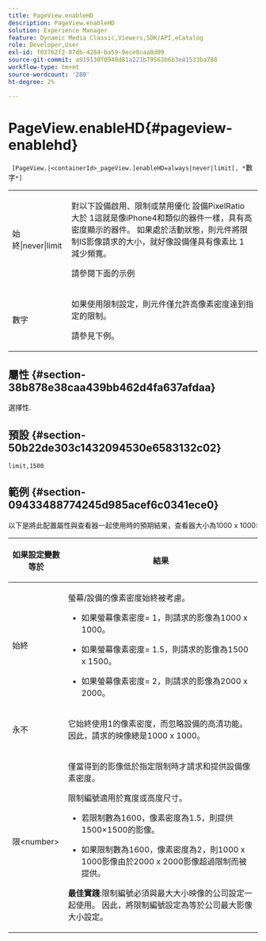 ```yaml
---
title: PageView.enableHD
description: PageView.enableHD
solution: Experience Manager
feature: Dynamic Media Classic,Viewers,SDK/API,eCatalog
role: Developer,User
exl-id: f03762f2-87db-4284-ba59-9ece8caa0d09
source-git-commit: a919130f0940d81a221b79563b6b3e41533ba788
workflow-type: tm+mt
source-wordcount: '280'
ht-degree: 2%

---
```


# PageView.enableHD{#pageview-enablehd}

` [PageView.|<containerId>_pageView.]enableHD=always|never|limit[, *`數字`*]`

<table id="table_0BEA0B5FFDF64E5594B534B2A87A6D88"> 
 <tbody> 
  <tr> 
   <td colname="col1"> <p> <span class="codeph"> 始終|never|limit</span> </p> </td> 
   <td colname="col2"> <p> 對以下設備啟用、限制或禁用優化 <span class="codeph"> 設備PixelRatio</span> 大於 <span class="codeph"> 1</span>這就是像iPhone4和類似的器件一樣，具有高密度顯示的器件。 如果處於活動狀態，則元件將限制IS影像請求的大小，就好像設備僅具有像素比 <span class="codeph"> 1</span> 減少頻寬。 </p> <p>請參閱下面的示例 </p> </td> 
  </tr> 
  <tr> 
   <td colname="col1"> <p> <span class="codeph"><span class="varname"> 數字</span></span> </p> </td> 
   <td colname="col2"> <p> 如果使用限制設定，則元件僅允許高像素密度達到指定的限制。 </p> <p>請參見下例。 </p> </td> 
  </tr> 
 </tbody> 
</table>

## 屬性 {#section-38b878e38caa439bb462d4fa637afdaa}

選擇性.

## 預設 {#section-50b22de303c1432094530e6583132c02}

`limit,1500`

## 範例 {#section-09433488774245d985acef6c0341ece0}

以下是將此配置屬性與查看器一起使用時的預期結果，查看器大小為1000 x 1000:

<table id="table_F97FEDA0EE1B4EF6AC9FF9060548ACA4"> 
 <thead> 
  <tr> 
   <th colname="col1" class="entry"> <p>如果設定變數等於 </p> </th> 
   <th colname="col2" class="entry"> <p>結果 </p> </th> 
  </tr>
 </thead>
 <tbody> 
  <tr> 
   <td colname="col1"> <p><span class="codeph"> 始終</span> </p> </td> 
   <td colname="col2"> <p>螢幕/設備的像素密度始終被考慮。 </p> <p> 
     <ul id="ul_D8F31FDFCDB74B75A3B1BFBEE33AF2E2"> 
      <li id="li_8A1C6DCCE10545349C73029729211BB2"> <p>如果螢幕像素密度= 1，則請求的影像為1000 x 1000。 </p> </li> 
      <li id="li_884156A34AC64B4E9B3ACC4C25EB710F"> <p>如果螢幕像素密度= 1.5，則請求的影像為1500 x 1500。 </p> </li> 
      <li id="li_7EC699284A7F4E679E512C3DA8B5454F"> <p>如果螢幕像素密度= 2，則請求的影像為2000 x 2000。 </p> </li> 
     </ul> </p> </td> 
  </tr> 
  <tr> 
   <td colname="col1"> <p><span class="codeph"> 永不</span> </p> </td> 
   <td colname="col2"> <p>它始終使用1的像素密度，而忽略設備的高清功能。 因此，請求的映像總是1000 x 1000。 </p> </td> 
  </tr> 
  <tr> 
   <td colname="col1"> <p><span class="codeph"> 限&lt;number&gt;</span> </p> </td> 
   <td colname="col2"> <p>僅當得到的影像低於指定限制時才請求和提供設備像素密度。 </p> <p>限制編號適用於寬度或高度尺寸。 </p> <p> 
     <ul id="ul_CEC06B2280164951BA1A0ADED99E8050"> 
      <li id="li_CA7A0980ACC54690A4F212DF53E2DC8A"> <p>若限制數為1600，像素密度為1.5，則提供1500×1500的影像。 </p> </li> 
      <li id="li_A4AAD7FBFA0347B082789511CA6768A5"> <p>如果限制數為1600，像素密度為2，則1000 x 1000影像由於2000 x 2000影像超過限制而被提供。 </p> </li> 
     </ul> </p> <p><b>最佳實踐</b>:限制編號必須與最大大小映像的公司設定一起使用。 因此，將限制編號設定為等於公司最大影像大小設定。 </p> </td> 
  </tr> 
 </tbody> 
</table>
